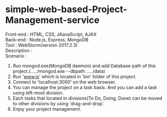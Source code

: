 # simple-web-based-Project-Management-service

Front-end : HTML, CSS, JAavaScript, AJAX<br>
Back-end : Node.js, Express, MongoDB<br>
Tool : WebStorm(version 2017.2.3)<br>
Description : <br>
Scenario : 
1. Run mongod.exe(MongoDB daemon) and add Database path of this project.(...../mongod.exe --dbpath ...../data)
2. Run 'www.js' which is located in 'bin' folder of this project.
3. Connect to 'localhost:3000' on the web browser.
4. You can manage the project on a task basis. And you can add a task using left-most division.
5. Each tasks that located in divisions(To Do, Doing, Done) can be moved to other divisions by using 'drag-and-drop'.
6. Enjoy your project management.
